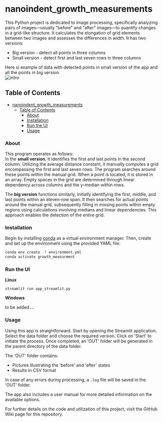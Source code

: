 # nanoindent_growth_measurements

This Python project is dedicated to image processing, specifically analyzing pairs of images—usually "before" and "after" images—to quantify changes in a grid-like structure. It calculates the elongation of grid elements between two images and assesses the differences in width. It has two versions: 
* Big version - detect all points in three columns 
* Small version - detect first and last seven rows in three columns

Here si example of data with detected points in small version of the app and all the points in big version. \
![intro](https://github.com/emmateki/nanoindent_growth_measurment/assets/116107969/6fb1c6e8-26ad-450a-becc-a26fc8696ffc)

## Table of Contents

- [nanoindent\_growth\_measurements](#nanoindent_growth_measurements)
  - [Table of Contents](#table-of-contents)
    - [About](#about)
    - [Installation](#installation)
    - [Run the UI](#run-the-ui)
    - [Usage](#usage)

### About
This program operates as follows:  \
In the **small version**, it identifies the first and last points in the second column. Utilizing the average distance constant, it manually computes a grid encompassing the first and last seven rows. The program searches around these points within the manual grid. When a point is located, it is stored in an array. Empty spaces in the grid are determined through linear dependency across columns and the y-median within rows. 

The **big version** functions similarly, initially identifying the first, middle, and last points within an eleven-row span. It then searches for actual points around the manual grid, subsequently filling in missing points within empty regions using calculations involving medians and linear dependencies. This approach enables the detection of the entire grid. 

### Installation

Begin by installing [conda](https://docs.conda.io/en/latest/miniconda.html) as a virtual environment manager. Then, create and set up the environment using the provided YAML file:

```sh
conda env create -f environment.yml
conda activate growth_measurment
```

### Run the UI 

**Linux**

```shell
streamlit run app_streamlit.py
```

**Windows**


to be added....


### Usage

Using this app is straightforward. Start by opening the Streamlit application. Select the data folder and choose the required version. Click on 'Start' to initiate the process. Once completed, an 'OUT' folder will be generated in the parent directory of the data folder.

The 'OUT' folder contains:
- Pictures illustrating the 'before' and 'after' states
- Results in CSV format

In case of any errors during processing, a `.log` file will be saved in the 'OUT' folder.

The app also includes a user manual for more detailed information on the available options.

For further details on the code and utilization of this project, visit the GitHub Wiki page for this repository.
